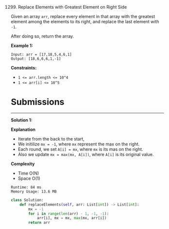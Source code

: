 1299. Replace Elements with Greatest Element on Right Side

Given an array `arr`, replace every element in that array with the greatest element among the elements to its right, and replace the last element with `-1`.

After doing so, return the array.

 

**Example 1:**
```
Input: arr = [17,18,5,4,6,1]
Output: [18,6,6,6,1,-1]
```

**Constraints:**

* `1 <= arr.length <= 10^4`
* `1 <= arr[i] <= 10^5`

# Submissions
---
**Solution 1:**

**Explanation**

* Iterate from the back to the start,
* We initilize `mx = -1`, where `mx` represent the max on the right.
* Each round, we set `A[i] = mx`, where `mx` is its mas on the right.
* Also we update `mx = max(mx, A[i])`, where `A[i]` is its original value.


**Complexity**

* Time O(N)
* Space O(1)

```
Runtime: 84 ms
Memory Usage: 13.6 MB
```
```python
class Solution:
    def replaceElements(self, arr: List[int]) -> List[int]:
        mx = -1
        for i in range(len(arr) - 1, -1, -1):
            arr[i], mx = mx, max(mx, arr[i])
        return arr
```